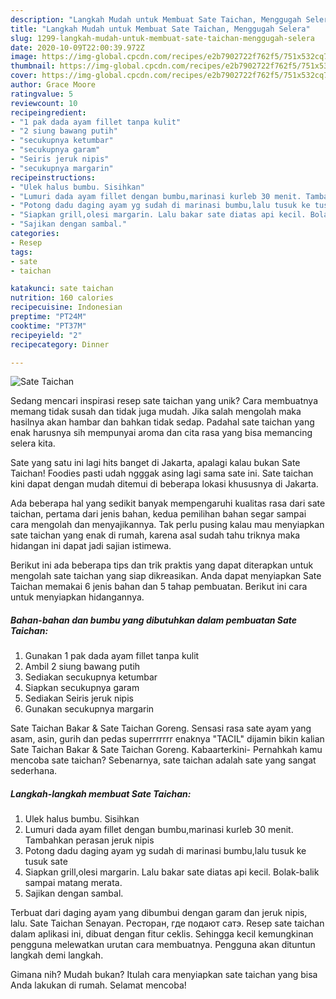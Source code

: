 ```yaml
---
description: "Langkah Mudah untuk Membuat Sate Taichan, Menggugah Selera"
title: "Langkah Mudah untuk Membuat Sate Taichan, Menggugah Selera"
slug: 1299-langkah-mudah-untuk-membuat-sate-taichan-menggugah-selera
date: 2020-10-09T22:00:39.972Z
image: https://img-global.cpcdn.com/recipes/e2b7902722f762f5/751x532cq70/sate-taichan-foto-resep-utama.jpg
thumbnail: https://img-global.cpcdn.com/recipes/e2b7902722f762f5/751x532cq70/sate-taichan-foto-resep-utama.jpg
cover: https://img-global.cpcdn.com/recipes/e2b7902722f762f5/751x532cq70/sate-taichan-foto-resep-utama.jpg
author: Grace Moore
ratingvalue: 5
reviewcount: 10
recipeingredient:
- "1 pak dada ayam fillet tanpa kulit"
- "2 siung bawang putih"
- "secukupnya ketumbar"
- "secukupnya garam"
- "Seiris jeruk nipis"
- "secukupnya margarin"
recipeinstructions:
- "Ulek halus bumbu. Sisihkan"
- "Lumuri dada ayam fillet dengan bumbu,marinasi kurleb 30 menit. Tambahkan perasan jeruk nipis"
- "Potong dadu daging ayam yg sudah di marinasi bumbu,lalu tusuk ke tusuk sate"
- "Siapkan grill,olesi margarin. Lalu bakar sate diatas api kecil. Bolak-balik sampai matang merata."
- "Sajikan dengan sambal."
categories:
- Resep
tags:
- sate
- taichan

katakunci: sate taichan 
nutrition: 160 calories
recipecuisine: Indonesian
preptime: "PT24M"
cooktime: "PT37M"
recipeyield: "2"
recipecategory: Dinner

---
```



![Sate Taichan](https://img-global.cpcdn.com/recipes/e2b7902722f762f5/751x532cq70/sate-taichan-foto-resep-utama.jpg)

Sedang mencari inspirasi resep sate taichan yang unik? Cara membuatnya memang tidak susah dan tidak juga mudah. Jika salah mengolah maka hasilnya akan hambar dan bahkan tidak sedap. Padahal sate taichan yang enak harusnya sih mempunyai aroma dan cita rasa yang bisa memancing selera kita.

Sate yang satu ini lagi hits banget di Jakarta, apalagi kalau bukan Sate Taichan! Foodies pasti udah ngggak asing lagi sama sate ini. Sate taichan kini dapat dengan mudah ditemui di beberapa lokasi khususnya di Jakarta.

Ada beberapa hal yang sedikit banyak mempengaruhi kualitas rasa dari sate taichan, pertama dari jenis bahan, kedua pemilihan bahan segar sampai cara mengolah dan menyajikannya. Tak perlu pusing kalau mau menyiapkan sate taichan yang enak di rumah, karena asal sudah tahu triknya maka hidangan ini dapat jadi sajian istimewa.


Berikut ini ada beberapa tips dan trik praktis yang dapat diterapkan untuk mengolah sate taichan yang siap dikreasikan. Anda dapat menyiapkan Sate Taichan memakai 6 jenis bahan dan 5 tahap pembuatan. Berikut ini cara untuk menyiapkan hidangannya.

<!--inarticleads1-->

##### Bahan-bahan dan bumbu yang dibutuhkan dalam pembuatan Sate Taichan:

1. Gunakan 1 pak dada ayam fillet tanpa kulit
1. Ambil 2 siung bawang putih
1. Sediakan secukupnya ketumbar
1. Siapkan secukupnya garam
1. Sediakan Seiris jeruk nipis
1. Gunakan secukupnya margarin


Sate Taichan Bakar &amp; Sate Taichan Goreng. Sensasi rasa sate ayam yang asam, asin, gurih dan pedas superrrrrrr enaknya &#34;TACIL&#34; dijamin bikin kalian Sate Taichan Bakar &amp; Sate Taichan Goreng. Kabaarterkini- Pernahkah kamu mencoba sate taichan? Sebenarnya, sate taichan adalah sate yang sangat sederhana. 

<!--inarticleads2-->

##### Langkah-langkah membuat Sate Taichan:

1. Ulek halus bumbu. Sisihkan
1. Lumuri dada ayam fillet dengan bumbu,marinasi kurleb 30 menit. Tambahkan perasan jeruk nipis
1. Potong dadu daging ayam yg sudah di marinasi bumbu,lalu tusuk ke tusuk sate
1. Siapkan grill,olesi margarin. Lalu bakar sate diatas api kecil. Bolak-balik sampai matang merata.
1. Sajikan dengan sambal.


Terbuat dari daging ayam yang dibumbui dengan garam dan jeruk nipis, lalu. Sate Taichan Senayan. Ресторан, где подают сатэ. Resep sate taichan dalam aplikasi ini, dibuat dengan fitur ceklis. Sehingga kecil kemungkinan pengguna melewatkan urutan cara membuatnya. Pengguna akan dituntun langkah demi langkah. 

Gimana nih? Mudah bukan? Itulah cara menyiapkan sate taichan yang bisa Anda lakukan di rumah. Selamat mencoba!
